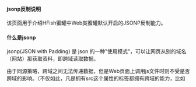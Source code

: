 
#### jsonp反制说明

该页面用于介绍HFish蜜罐中Web类蜜罐默认开启的JSONP反制能力。

#### 什么是jsonp

jsonp(JSON with Padding) 是 json 的一种"使用模式"，可以让网页从别的域名（网站）那获取资料，即跨域读取数据。

由于同源策略，跨域之间无法传递数据，但是Web页面上调用js文件时则不受是否跨域的影响。（不仅如此，凡是拥有src这个属性的标签都拥有跨域的能力，比如<script>、<img>、<iframe>等)

于是可以判断，当前阶段如果想通过纯Web端（ActiveX控件、服务端代理、Web socket等方式不算）跨域访问数据就只有一种可能，那就是在远程服务器上设法把数据装进js格式的文件里，供客户端调用和进一步处理。

我们已经知道有一种叫做JSON的纯字符数据格式可以简洁的描述复杂数据，更妙的是JSON还被JS原生支持，所以在客户端几乎可以随心所欲的处理这种格式的数据。

Web客户端通过与调用脚本一模一样的方式，来调用跨域服务器上动态生成的js格式文件（一般以JSON为后缀），显而易见，服务器之所以要动态生成JSON文件，目的就在于把客户端需要的数据装入进去。

客户端在对JSON文件调用成功之后，也就获得了自己所需的数据，剩下的就是按照自己需求进行处理和展现了，这种获取远程数据的方式看起来非常像AJAX，但其实并不一样

为了便于客户端使用数据，逐渐形成了一种非正式传输协议，人们把它称作jsonp，该协议的一个要点就是允许用户传递一个callback参数给服务端，然后服务端返回数据时会将这个callback参数作为函数名来包裹住JSON数据，这样客户端就可以随意定制自己的函数来自动处理返回数据了。

这种方式极大的方便了前端页面开发，但也带来安全风险，如果正常网站开发者错误的暴露含有用户隐私（通常是用户名）的jsonp接口，蜜罐可以在虚假Web页面上构建而已js文件，诱使来访者浏览器访问正常网站jsonp接口从而得到来访者在正常网站上的真实身份。

因此，该技术通常用来溯源访问蜜罐的攻击者身份。

#### HFish蜜罐中的jsonp

HFish蜜罐中所有Web类蜜罐都默认开启jsonp反制代码，具体位于Web类蜜罐目录中的portrait.js代码中，

该文件是jsonp溯源功能的利用代码，攻击者在已登录其他社交平台的情况下，成功利用会让蜜罐获得部分社交平台的账号信息。

本代码因为利用了Chrome内核浏览器v80版本之前的漏洞，具有一定的时效性，随着攻击者更新自己的浏览器，利用代码可能失效，并有可能让攻击者在访问该页面时触发其杀毒软件报警。

您可以选择删除index.html中引用portrait.js的部分代码，或者自行优化portrait.js代码，补全更多反制方法。

HFish蜜罐社区非常期待用户贡献漏洞利用代码，扫码加入HFish蜜罐微信群：

![20210728203437](http://img.threatbook.cn/hfish/20210728203437.png)